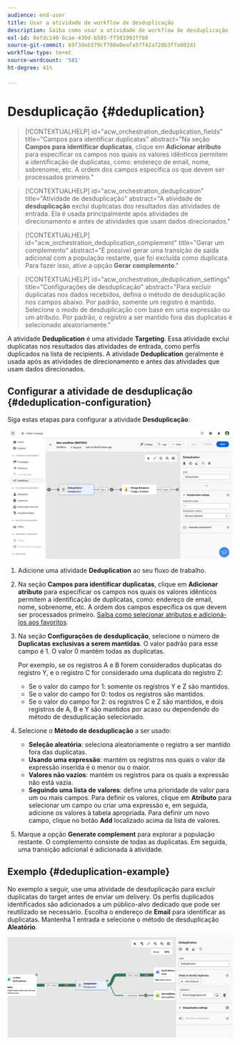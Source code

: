 ```yaml
---
audience: end-user
title: Usar a atividade de workflow de desduplicação
description: Saiba como usar a atividade de workflow de desduplicação
exl-id: 8efdc140-6cae-430d-b585-ff581993ff60
source-git-commit: b9f3deb579cf786e0eafa57f42a728b3f7a002d1
workflow-type: tm+mt
source-wordcount: '581'
ht-degree: 41%

---
```


# Desduplicação {#deduplication}

>[!CONTEXTUALHELP]
>id="acw_orchestration_deduplication_fields"
>title="Campos para identificar duplicatas"
>abstract="Na seção **Campos para identificar duplicatas**, clique em **Adicionar atributo** para especificar os campos nos quais os valores idênticos permitem a identificação de duplicatas, como: endereço de email, nome, sobrenome, etc. A ordem dos campos especifica os que devem ser processados primeiro."

>[!CONTEXTUALHELP]
>id="acw_orchestration_deduplication"
>title="Atividade de desduplicação"
>abstract="A atividade de **desduplicação** exclui duplicatas dos resultados das atividades de entrada. Ela é usada principalmente após atividades de direcionamento e antes de atividades que usam dados direcionados."

>[!CONTEXTUALHELP]
>id="acw_orchestration_deduplication_complement"
>title="Gerar um complemento"
>abstract="É possível gerar uma transição de saída adicional com a população restante, que foi excluída como duplicata. Para fazer isso, ative a opção **Gerar complemento**."

>[!CONTEXTUALHELP]
>id="acw_orchestration_deduplication_settings"
>title="Configurações de desduplicação"
>abstract="Para excluir duplicatas nos dados recebidos, defina o método de desduplicação nos campos abaixo. Por padrão, somente um registro é mantido. Selecione o modo de desduplicação com base em uma expressão ou um atributo. Por padrão, o registro a ser mantido fora das duplicatas é selecionado aleatoriamente."

A atividade **Deduplication** é uma atividade **Targeting**. Essa atividade exclui duplicatas nos resultados das atividades de entrada, como perfis duplicados na lista de recipients. A atividade **Deduplication** geralmente é usada após as atividades de direcionamento e antes das atividades que usam dados direcionados.

## Configurar a atividade de desduplicação {#deduplication-configuration}

Siga estas etapas para configurar a atividade **Desduplicação**:

![Processo de configuração de eliminação de duplicação do fluxo de trabalho](../assets/workflow-deduplication.png)

1. Adicione uma atividade **Deduplication** ao seu fluxo de trabalho.

1. Na seção **Campos para identificar duplicatas**, clique em **Adicionar atributo** para especificar os campos nos quais os valores idênticos permitem a identificação de duplicatas, como: endereço de email, nome, sobrenome, etc. A ordem dos campos especifica os que devem ser processados primeiro. [Saiba como selecionar atributos e adicioná-los aos favoritos](../../get-started/attributes.md).

1. Na seção **Configurações de desduplicação**, selecione o número de **Duplicatas exclusivas a serem mantidas**. O valor padrão para esse campo é 1. O valor 0 mantém todas as duplicatas.

   Por exemplo, se os registros A e B forem considerados duplicatas do registro Y, e o registro C for considerado uma duplicata do registro Z:

   * Se o valor do campo for 1: somente os registros Y e Z são mantidos.
   * Se o valor do campo for 0: todos os registros são mantidos.
   * Se o valor do campo for 2: os registros C e Z são mantidos, e dois registros de A, B e Y são mantidos por acaso ou dependendo do método de desduplicação selecionado.

1. Selecione o **Método de desduplicação** a ser usado:

   * **Seleção aleatória**: seleciona aleatoriamente o registro a ser mantido fora das duplicatas.
   * **Usando uma expressão**: mantém os registros nos quais o valor da expressão inserida é o menor ou o maior.
   * **Valores não vazios**: mantém os registros para os quais a expressão não está vazia.
   * **Seguindo uma lista de valores**: define uma prioridade de valor para um ou mais campos. Para definir os valores, clique em **Atributo** para selecionar um campo ou criar uma expressão e, em seguida, adicione os valores à tabela apropriada. Para definir um novo campo, clique no botão **Add** localizado acima da lista de valores.

1. Marque a opção **Generate complement** para explorar a população restante. O complemento consiste de todas as duplicatas. Em seguida, uma transição adicional é adicionada à atividade.

## Exemplo {#deduplication-example}

No exemplo a seguir, use uma atividade de desduplicação para excluir duplicatas do target antes de enviar um delivery. Os perfis duplicados identificados são adicionados a um público-alvo dedicado que pode ser reutilizado se necessário. Escolha o endereço de **Email** para identificar as duplicatas. Mantenha 1 entrada e selecione o método de desduplicação **Aleatório**.

![Exemplo de atividade de desduplicação em um fluxo de trabalho](../assets/workflow-deduplication-example.png)